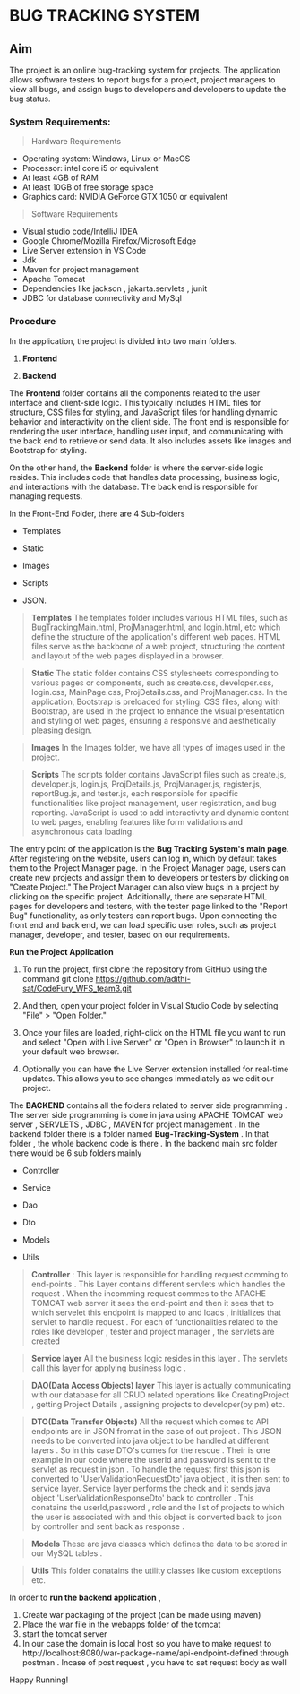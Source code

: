 

# BUG TRACKING SYSTEM

## Aim

The project is an online bug-tracking system for projects. The application allows software testers to report bugs for a project, project managers to view all bugs, and assign bugs to developers and developers to update the bug status.

### System Requirements:

 >Hardware Requirements

-   Operating system: Windows, Linux or MacOS
-   Processor: intel core i5 or equivalent
-   At least 4GB of RAM
-   At least 10GB of free storage space
-   Graphics card: NVIDIA GeForce GTX 1050 or equivalent

>Software Requirements

-   Visual studio code/IntelliJ IDEA
-   Google Chrome/Mozilla Firefox/Microsoft Edge
-   Live Server extension in VS Code
-   Jdk
-   Maven for project management
-   Apache Tomacat
-   Dependencies like jackson , jakarta.servlets , junit
-   JDBC for database connectivity and MySql

### Procedure

In the application, the project is divided into two main folders.

1. **Frontend**

2. **Backend**

The **Frontend** folder contains all the components related to the user interface and client-side logic. This typically includes HTML files for structure, CSS files for styling, and JavaScript files for handling dynamic behavior and interactivity on the client side. The front end is responsible for rendering the user interface, handling user input, and communicating with the back end to retrieve or send data. It also includes assets like images and Bootstrap for styling.

On the other hand, the **Backend** folder is where the server-side logic resides. This includes code that handles data processing, business logic, and interactions with the database. The back end is responsible for managing requests.

In the Front-End Folder, there are 4 Sub-folders

- Templates

- Static

- Images

- Scripts

- JSON.

> **Templates** 
 The templates folder includes various HTML files, such as BugTrackingMain.html, ProjManager.html, and login.html, etc which define the structure of the application's different web pages. HTML files serve as the backbone of a web project, structuring the content and layout of the web pages displayed in a browser.
 
> **Static**
The static folder contains CSS stylesheets corresponding to various pages or components, such as create.css, developer.css, login.css, MainPage.css, ProjDetails.css, and ProjManager.css. In the application, Bootstrap is preloaded for styling.
CSS files, along with Bootstrap, are used in the project to enhance the visual presentation and styling of web pages, ensuring a responsive and aesthetically pleasing design.

>**Images**
In the Images folder, we have all types of images used in the project.

>**Scripts**
The scripts folder contains JavaScript files such as create.js, developer.js, login.js, ProjDetails.js, ProjManager.js, register.js, reportBug.js, and tester.js, each responsible for specific functionalities like project management, user registration, and bug reporting.
JavaScript is used to add interactivity and dynamic content to web pages, enabling features like form validations and asynchronous data loading.

The entry point of the application is the **Bug Tracking System's main page**. After registering on the website, users can log in, which by default takes them to the Project Manager page. In the Project Manager page, users can create new projects and assign them to developers or testers by clicking on "Create Project." The Project Manager can also view bugs in a project by clicking on the specific project. Additionally, there are separate HTML pages for developers and testers, with the tester page linked to the "Report Bug" functionality, as only testers can report bugs. Upon connecting the front end and back end, we can load specific user roles, such as project manager, developer, and tester, based on our requirements.

**Run the Project Application**
1. To run the project, first clone the repository from GitHub using the command git clone  https://github.com/adithi-sat/CodeFury_WFS_team3.git

2. And then, open your project folder in Visual Studio Code by selecting "File" > "Open Folder."

3. Once your files are loaded, right-click on the HTML file you want to run and select "Open with Live Server" or "Open in Browser" to launch it in your default web browser.

4. Optionally you can have the Live Server extension installed for real-time updates. This allows you to see changes immediately as we edit our project.

The **BACKEND** contains all the folders related to server side programming . The server side programming is done in java using APACHE TOMCAT web server , SERVLETS , JDBC , MAVEN for project management . 
In the backend folder there is a folder named **Bug-Tracking-System** . In that folder , the whole backend code is there . In the backend main src folder there would be 6 sub folders mainly

- Controller

- Service

- Dao

- Dto

- Models

- Utils

>**Controller** :
This layer is responsible for handling request comming to end-points . This Layer contains different servlets which handles the request . When the incomming request commes to the APACHE TOMCAT web server it sees the end-point and then it sees that to which servelet this endpoint is mapped to and loads , initializes that servlet to handle request . For each of functionalities related to the roles like developer , tester and project manager , the servlets are created

>**Service layer**
All the business logic resides in this layer . The servlets call this layer for applying business logic .

>**DAO(Data Access Objects) layer**
This layer is actually communicating with our database for all CRUD related operations like CreatingProject , getting Project Details , assigning projects to developer(by pm) etc.

>**DTO(Data Transfer Objects)**
All the request which comes to API endpoints are in JSON fromat in the case of out project . This JSON needs to be converted into java object to be handled at different layers . So in this case DTO's comes for the rescue . Their is one example in our code where the userId and password is sent to the servlet as request in json . To handle the request first this json is converted to 'UserValidationRequestDto' java object , it is then sent to service layer. Service layer performs the check and it sends java object 'UserValidationResponseDto' back to controller . This conatains the userId,password , role and the list of projects to which the user is associated with and this object is converted back to json by controller and sent back as response .

>**Models**
These are java classes which defines the  data to be stored in our MySQL tables .

>**Utils**
This folder conatains the utility classes like custom exceptions etc.

In order to **run the backend application** , 

1. Create war packaging of the project (can be made using maven)
2. Place the war file in the webapps folder of the tomcat
3. start the tomcat server
4. In our case the domain is local host so you have to make request to http://localhost:8080/war-package-name/api-endpoint-defined through postman . Incase of post request , you have to set request body as well

Happy Running!
